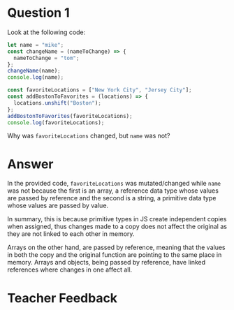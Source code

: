 # Question 1

Look at the following code:

```js
let name = "mike";
const changeName = (nameToChange) => {
  nameToChange = "tom";
};
changeName(name);
console.log(name);

const favoriteLocations = ["New York City", "Jersey City"];
const addBostonToFavorites = (locations) => {
  locations.unshift("Boston");
};
addBostonToFavorites(favoriteLocations);
console.log(favoriteLocations);
```

Why was `favoriteLocations` changed, but `name` was not?

# Answer

In the provided code, `favoriteLocations` was mutated/changed while `name` was not because the first is an array, a reference data type whose values are passed by reference and the second is a string, a primitive data type whose values are passed by value.

In summary, this is because primitive types in JS create independent copies when assigned, thus changes made to a copy does not affect the original as they are not linked to each other in memory.

Arrays on the other hand, are passed by reference, meaning that the values in both the copy and the original function are pointing to the same place in memory. Arrays and objects, being passed by reference, have linked references where changes in one affect all.

# Teacher Feedback
